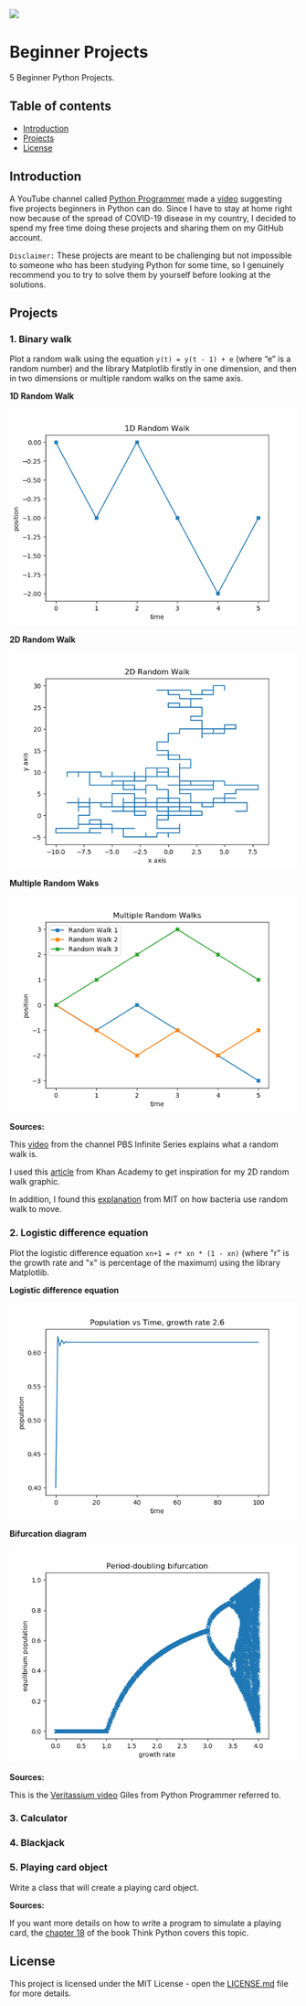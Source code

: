 [![](https://img.shields.io/github/license/LFuciarelli/beginner-projects)](https://github.com/LFuciarelli/beginner-projects/blob/master/LICENSE.md)
# Beginner Projects
5 Beginner Python Projects.
## Table of contents
* [Introduction](#introduction)
* [Projects](#projects)
* [License](#license)
## Introduction
A YouTube channel called [Python Programmer](https://www.youtube.com/user/consumerchampion) made a [video](https://www.youtube.com/watch?v=SrSl6T1My00) suggesting five projects beginners in Python can do. Since I have to stay at home right now because of the spread of COVID-19 disease in my country, I decided to spend my free time doing these projects and sharing them on my GitHub account.

`Disclaimer:` These projects are meant to be challenging but not impossible to someone who has been studying Python for some time, so I genuinely recommend you to try to solve them by yourself before looking at the solutions.
## Projects
### 1. Binary walk
Plot a random walk using the equation `y(t) = y(t - 1) + e` (where “e” is a random number) and the library Matplotlib firstly in one dimension, and then in two dimensions or multiple random walks on the same axis.

**1D Random Walk**

![](images/1D_random_walk.png)

**2D Random Walk**

![](images/2D_random_walk.png)

**Multiple Random Waks**

![](images/multiple_random_walks.png)

**Sources:**

This [video](https://www.youtube.com/watch?v=stgYW6M5o4k) from the channel PBS Infinite Series explains what a random walk is.

I used this [article](https://www.khanacademy.org/computing/computer-programming/programming-natural-simulations/programming-randomness/a/random-walks) from Khan Academy to get inspiration for my 2D random walk graphic.

In addition, I found this [explanation](https://www.mit.edu/~kardar/teaching/projects/chemotaxis(AndreaSchmidt)/more_random.htm) from MIT on how bacteria use random walk to move.
### 2. Logistic difference equation
Plot the logistic difference equation `xn+1 = r* xn * (1 - xn)` (where "r" is the growth rate and "x" is percentage of the maximum) using the library Matplotlib.

**Logistic difference equation**

![](images/logistic_difference_equation.png)

**Bifurcation diagram**

![](images/bifurcation_diagram.png)

**Sources:**

This is the [Veritassium video](https://www.youtube.com/watch?v=ovJcsL7vyrk) Giles from Python Programmer referred to.

### 3. Calculator
### 4. Blackjack
### 5. Playing card object
Write a class that will create a playing card object.

**Sources:**

If you want more details on how to write a program to simulate a playing card, the [chapter 18](http://greenteapress.com/thinkpython/html/thinkpython019.html) of the book Think Python covers this topic.

## License
This project is licensed under the MIT License - open the [LICENSE.md](https://github.com/LFuciarelli/beginner-projects/blob/master/LICENSE.md) file for more details.
